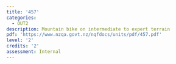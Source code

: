 ```yaml
---
title: '457'
categories:
  - OUT2
description: Mountain bike on intermediate to expert terrain
pdf: 'https://www.nzqa.govt.nz/nqfdocs/units/pdf/457.pdf'
level: '2'
credits: '2'
assessment: Internal
---
```


